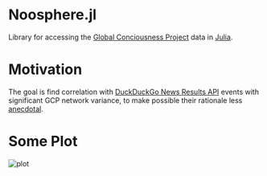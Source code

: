 # Noosphere.jl

Library for accessing the [Global Conciousness Project](https://noosphere.princeton.edu/index.html) data in [Julia](https://julialang.org/).

# Motivation

The goal is find correlation with [DuckDuckGo News Results API](https://serpapi.com/duckduckgo-news-results) events with significant GCP network variance, to make possible their rationale less [anecdotal](https://global-mind.org/papers/pdf/GCP.Corona.edgescience.fin.pdf).

# Some Plot

![plot](https://github.com/[thecategory]/[https://github.com/thecategory/Noosphere.jl/edit/main/README.md]/blob/[main]/p.jpeg?raw=true)
